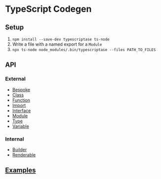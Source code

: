 # TypeScript Codegen

## Setup

1. `npm install --save-dev typescriptase ts-node`
1. Write a file with a named export for a `Module`
2. `npx ts-node node_modules/.bin/typescriptase --files PATH_TO_FILES`

## API

### External

* [Bespoke](https://github.com/arichiv/typescriptase/blob/master/src/bespoke.ts)
* [Class](https://github.com/arichiv/typescriptase/blob/master/src/class.ts)
* [Function](https://github.com/arichiv/typescriptase/blob/master/src/function.ts)
* [Import](https://github.com/arichiv/typescriptase/blob/master/src/import.ts)
* [Interface](https://github.com/arichiv/typescriptase/blob/master/src/interface.ts)
* [Module](https://github.com/arichiv/typescriptase/blob/master/src/module.ts)
* [Type](https://github.com/arichiv/typescriptase/blob/master/src/type.ts)
* [Variable](https://github.com/arichiv/typescriptase/blob/master/src/variable.ts)

### Internal

* [Builder](https://github.com/arichiv/typescriptase/blob/master/src/builder.ts)
* [Renderable](https://github.com/arichiv/typescriptase/blob/master/src/renderable.ts)

## [Examples](https://github.com/arichiv/typescriptase/blob/master/src/__tests__/examples.ts)
